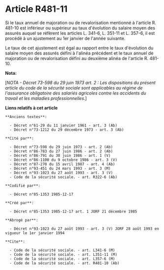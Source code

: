 # Article R481-11

Si le taux annuel de majoration ou de revalorisation mentionné à l'article R. 481-10 est inférieur ou supérieur au taux
d'évolution du salaire moyen des assurés auquel se réfèrent les articles L. 341-6, L. 351-11 et L. 357-6, il est procédé à un
ajustement au 1er janvier de l'année suivante. 

Le taux de cet ajustement est égal au rapport entre le taux d'évolution du salaire moyen des assurés défini à l'alinéa
précédent et le taux annuel de majoration ou de revalorisation défini au deuxième alinéa de l'article R. 481-10.

**Nota:**

[*NOTA - Décret 73-598 du 29 juin 1973 art. 2 : Les dispositions du présent article du code de la sécurité sociale sont
applicables au régime de l'assurance obligatoire des salariés agricoles contre les accidents du travail et les maladies
professionnelles.*]

**Liens relatifs à cet article**

	**Anciens textes**:

	  - Décret n°61-29 du 11 janvier 1961 - art. 3 (Ab)
	  - Décret n°73-1212 du 29 décembre 1973 - art. 3 (Ab)

	**Cité par**:

	  - Décret n°73-598 du 29 juin 1973 - art. 2 (Ab)
	  - Décret n°86-783 du 27 juin 1986 - art. 2 (Ab)
	  - Décret n°86-791 du 30 juin 1986 - art. 1 (V)
	  - Décret n°86-1100 du 9 octobre 1986 - art. 3 (V)
	  - Décret n°87-270 du 15 avril 1987 - art. 4 (Ab)
	  - Décret n°93-451 du 24 mars 1993 - art. 3 (M)
	  - Décret n°93-1023 du 27 août 1993 - art. 3 (V)
	  - Code de la sécurité sociale. - art. R322-6 (Ab)

	**Codifié par**:

	  - Décret n°85-1353 1985-12-17

	**Créé par**:

	  - Décret n°85-1353 1985-12-17 art. 1 JORF 21 décembre 1985

	**Abrogé par**:

	  - Décret n°93-1023 du 27 août 1993 - art. 3 (V) JORF 28 août 1993 en vigueur le 1er janvier 1994

	**Cite**:

	  - Code de la sécurité sociale. - art. L341-6 (M)
	  - Code de la sécurité sociale. - art. L351-11 (M)
	  - Code de la sécurité sociale. - art. L357-6 (M)
	  - Code de la sécurité sociale. - art. R481-10 (Ab)
